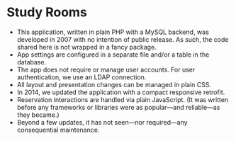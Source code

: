 # Study Rooms
- This application, written in plain PHP with a MySQL backend, was developed in 2007 with no intention of public release. As such, the code shared here is not wrapped in a fancy package.
- App settings are configured in a separate file and/or a table in the database.
- The app does not require or manage user accounts. For user authentication, we use an LDAP connection.
- All layout and presentation changes can be managed in plain CSS.
- In 2014, we updated the application with a compact responsive retrofit.
- Reservation interactions are handled via plain JavaScript. (It was written before any frameworks or libraries were as popular—and reliable—as they became.)
- Beyond a few updates, it has not seen—nor required—any consequential maintenance.
